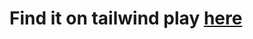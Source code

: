 # Find it on tailwind play [here](https://play.tailwindcss.com/Z9MI1LfTq6?layout=horizontal&file=css)
